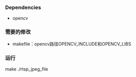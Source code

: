 ### Dependencies
- opencv 

### 需要的修改
- makefile：opencv路径OPENCV_INCLUDE和OPENCV_LIBS

### 运行
make
./rtsp_jpeg_file
